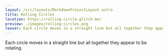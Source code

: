 ```yaml
---
layout: /src/layouts/MarkdownProjectLayout.astro
title: Rolling Circles
location: https://rolling-circle.glitch.me/
preview: ./images/rolling-circles.png
teaser: Each circle moves in a straight line but all together they appear to be rotating.
---
```

Each circle moves in a straight line but all together they appear to be rotating.